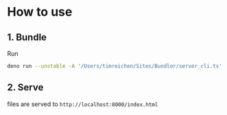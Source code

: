 # How to use

## 1. Bundle

Run

```sh
deno run --unstable -A '/Users/timreichen/Sites/Bundler/server_cli.ts' src/index.html
```

## 2. Serve

files are served to `http://localhost:8000/index.html`
